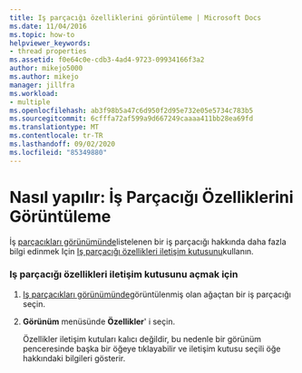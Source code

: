 ```yaml
---
title: Iş parçacığı özelliklerini görüntüleme | Microsoft Docs
ms.date: 11/04/2016
ms.topic: how-to
helpviewer_keywords:
- thread properties
ms.assetid: f0e64c0e-cdb3-4ad4-9723-09934166f3a2
author: mikejo5000
ms.author: mikejo
manager: jillfra
ms.workload:
- multiple
ms.openlocfilehash: ab3f98b5a47c6d950f2d95e732e05e5734c783b5
ms.sourcegitcommit: 6cfffa72af599a9d667249caaaa411bb28ea69fd
ms.translationtype: MT
ms.contentlocale: tr-TR
ms.lasthandoff: 09/02/2020
ms.locfileid: "85349880"
---
```

# <a name="how-to-display-thread-properties"></a>Nasıl yapılır: İş Parçacığı Özelliklerini Görüntüleme
İş [parçacıkları görünümünde](../debugger/threads-view.md)listelenen bir iş parçacığı hakkında daha fazla bilgi edinmek Için [Iş parçacığı özellikleri iletişim kutusunu](../debugger/thread-properties-dialog-box.md)kullanın.

### <a name="to-open-a-thread-properties-dialog-box"></a>Iş parçacığı özellikleri iletişim kutusunu açmak için

1. [Iş parçacıkları görünümünde](../debugger/threads-view.md)görüntülenmiş olan ağaçtan bir iş parçacığı seçin.

2. **Görünüm** menüsünde **Özellikler**' i seçin.

   Özellikler iletişim kutuları kalıcı değildir, bu nedenle bir görünüm penceresinde başka bir öğeye tıklayabilir ve iletişim kutusu seçili öğe hakkındaki bilgileri gösterir.